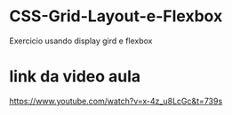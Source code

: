 # CSS-Grid-Layout-e-Flexbox
Exercicio usando display gird e flexbox

# link da video aula
https://www.youtube.com/watch?v=x-4z_u8LcGc&t=739s
